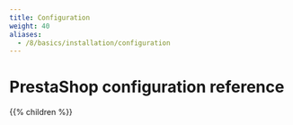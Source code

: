 ```yaml
---
title: Configuration
weight: 40
aliases:
  - /8/basics/installation/configuration
---
```


# PrestaShop configuration reference

{{% children %}}
